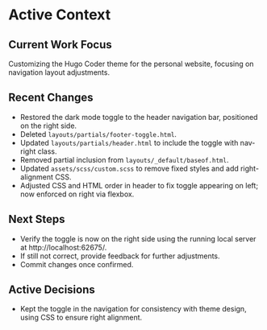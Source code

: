 # Active Context

## Current Work Focus
Customizing the Hugo Coder theme for the personal website, focusing on navigation layout adjustments.

## Recent Changes
- Restored the dark mode toggle to the header navigation bar, positioned on the right side.
- Deleted `layouts/partials/footer-toggle.html`.
- Updated `layouts/partials/header.html` to include the toggle with nav-right class.
- Removed partial inclusion from `layouts/_default/baseof.html`.
- Updated `assets/scss/custom.scss` to remove fixed styles and add right-alignment CSS.
- Adjusted CSS and HTML order in header to fix toggle appearing on left; now enforced on right via flexbox.

## Next Steps
- Verify the toggle is now on the right side using the running local server at http://localhost:62675/.
- If still not correct, provide feedback for further adjustments.
- Commit changes once confirmed.

## Active Decisions
- Kept the toggle in the navigation for consistency with theme design, using CSS to ensure right alignment. 